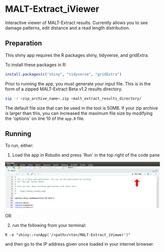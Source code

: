 # MALT-Extract_iViewer

Interactive viewer of MALT-Extract results. Currently allows you to see damage patterns, edit distance and a read length distribution.

## Preparation
This shiny app requires the R packages shiny, tidyverse, and gridExtra.

To install these packages in R:

```R
install.packages(c("shiny", "tidyverse", "gridExtra")
```

Prior to running the app, you must generate your input file. This is in the form of a zipped MALT-Extract Beta v1.2 results directory.

```bash
zip -r <zip_archive_name>.zip <malt_extract_results_directory/
```

The default file size that can be used in the tool is 50MB. If your zip archive is larger than this, you can increased the maximum file size by modifying the 'options' on line 10 of the `app.R` file.

## Running

To run, either:

1) Load the app in Rstudio and press 'Run' in the top right of the code pane

![How to run in Rstudio](images/01-rstudio_instructions.png)

OR

2) run the following from your terminal:

```
R -e "shiny::runApp('/<path>/<to>/MALT-Extract_iViewer')"
```

and then go to the IP address given once loaded in your internet browser.
